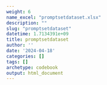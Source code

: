 ```yaml
---
weight: 6
name_excel: "promptsetdataset.xlsx"
description: ""
slug: "promptsetdataset"
datetime: 1.7134391e+09
title: promptsetdataset
author: ''
date: '2024-04-18'
categories: []
tags: []
archetype: codebook
output: html_document
---
```


<div class="tabcontent"></div>
